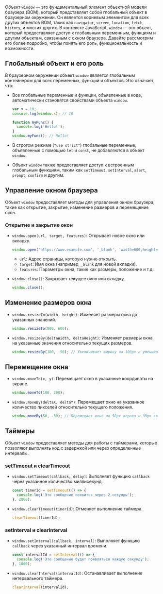Объект `window` — это фундаментальный элемент объектной модели браузера (BOM), который представляет собой глобальный объект в браузерном окружении. Он является корневым элементом для всех других объектов BOM, таких как `navigator`, `screen`, `location`, `fetch`, `history`, и многих других. В контексте JavaScript, `window` — это объект, который предоставляет доступ к глобальным переменным, функциям и другим объектам, связанным с окном браузера. Давайте рассмотрим его более подробно, чтобы понять его роль, функциональность и возможности.

## Глобальный объект и его роль

В браузерном окружении объект `window` является глобальным контейнером для всех переменных, функций и объектов. Это означает, что:

- Все глобальные переменные и функции, объявленные в коде, автоматически становятся свойствами объекта `window`.
  ```javascript
  var x = 10;
  console.log(window.x); // 10

  function myFunc() {
    console.log('Hello!');
  }
  window.myFunc(); // Hello!
  ```

- В строгом режиме (`"use strict"`) глобальные переменные, объявленные с помощью `let` и `const`, не добавляются в объект `window`.

- Объект `window` также предоставляет доступ к встроенным глобальным функциям, таким как `setTimeout`, `setInterval`, `alert`, `prompt`, `confirm` и другим.

## Управление окном браузера

Объект `window` предоставляет методы для управления окном браузера, такие как открытие, закрытие, изменение размеров и перемещение окон.

### Открытие и закрытие окон

- `window.open(url, target, features)`: Открывает новое окно или вкладку.
  ```javascript
  window.open('https://www.example.com', '_blank', 'width=600,height=400');
  ```
  - `url`: Адрес страницы, которую нужно открыть.
  - `target`: Имя окна (например, `_blank` для новой вкладки).
  - `features`: Параметры окна, такие как размеры, положение и т.д.

- `window.close()`: Закрывает текущее окно или вкладку.
  ```javascript
  window.close();
  ```

## Изменение размеров окна

- `window.resizeTo(width, height)`: Изменяет размеры окна до указанных значений.
  ```javascript
  window.resizeTo(800, 600);
  ```

- `window.resizeBy(deltaWidth, deltaHeight)`: Изменяет размеры окна на указанные значения относительно текущих размеров.
  ```javascript
  window.resizeBy(100, -50); // Увеличивает ширину на 100px и уменьшает высоту на 50px
  ```

## Перемещение окна

- `window.moveTo(x, y)`: Перемещает окно в указанные координаты на экране.
  ```javascript
  window.moveTo(100, 200);
  ```

- `window.moveBy(deltaX, deltaY)`: Перемещает окно на указанное количество пикселей относительно текущего положения.
  ```javascript
  window.moveBy(50, -30); // Перемещает окно на 50px вправо и 30px вверх
  ```

## Таймеры

Объект `window` предоставляет методы для работы с таймерами, которые позволяют выполнять код с задержкой или через определенные интервалы.

### setTimeout и clearTimeout

- `window.setTimeout(callback, delay)`: Выполняет функцию `callback` через указанное количество миллисекунд.
  ```javascript
  const timerId = setTimeout(() => {
    console.log('Это сообщение появится через 2 секунды');
  }, 2000);
  ```

- `window.clearTimeout(timerId)`: Отменяет выполнение таймера.
  ```javascript
  clearTimeout(timerId);
  ```

### setInterval и clearInterval

- `window.setInterval(callback, interval)`: Выполняет функцию `callback` через указанный интервал времени.
  ```javascript
  const intervalId = setInterval(() => {
    console.log('Это сообщение будет появляться каждую секунду');
  }, 1000);
  ```

- `window.clearInterval(intervalId)`: Останавливает выполнение интервального таймера.
  ```javascript
  clearInterval(intervalId);
  ```
